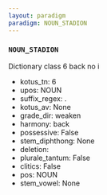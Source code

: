 ```yaml
---
layout: paradigm
paradigm: NOUN_STADION
---
```

### ` NOUN_STADION `

Dictionary class 6 back no i
* kotus_tn: 6
* upos: NOUN
* suffix_regex: .
* kotus_av: None
* grade_dir: weaken
* harmony: back
* possessive: False
* stem_diphthong: None
* deletion: 
* plurale_tantum: False
* clitics: False
* pos: NOUN
* stem_vowel: None
